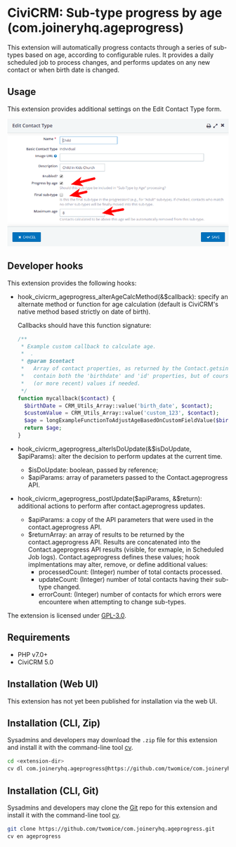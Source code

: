 # CiviCRM: Sub-type progress by age (com.joineryhq.ageprogress)

This extension will automatically progress contacts through a series of sub-types
based on age, according to configurable rules. It provides a daily scheduled job
to process changes, and performs updates on any new contact or when birth date
is changed.

## Usage

This extension provides additional settings on the Edit Contact Type form.

![Screenshot](/images/screenshot.png)

## Developer hooks
This extension provides the following hooks:
* hook_civicrm_ageprogress_alterAgeCalcMethod(&$callback): specify an alternate method
  or function for age calculation (default is CiviCRM's native method based
  strictly on date of birth).

  Callbacks should have this function signature:
  ```php
  /**
   * Example custom callback to calculate age.
   *  .
   * @param $contact
   *   Array of contact properties, as returned by the Contact.getsingle API (v3). This should
   *   contain both the 'birthdate' and 'id' properties, but of course you can retrieve more
   *   (or more recent) values if needed.
   */
  function mycallback($contact) {
    $birthDate = CRM_Utils_Array::value('birth_date', $contact);
    $customValue = CRM_Utils_Array::value('custom_123', $contact);
    $age = longExampleFunctionToAdjustAgeBasedOnCustomFieldValue($birthDate, $custom123);
    return $age;
  }
  ```
* hook_civicrm_ageprogress_alterIsDoUpdate(&$isDoUpdate, $apiParams): alter the decision to
  perform updates at the current time.
  * $isDoUpdate: boolean, passed by reference;
  * $apiParams: array of parameters passed to the Contact.ageprogress API.
* hook_civicrm_ageprogress_postUpdate($apiParams, &$return): additional actions
  to perform after contact.ageprogress updates.
  * $apiParams: a copy of the API parameters that were used in the contact.ageprogress
    API.
  * $returnArray: an array of results to be returned by the contact.ageprogress API.
    Results are concatenated into the Contact.ageprogress API results (visible, for
    exmaple, in Scheduled Job logs). Contact.ageprogress defines these values;
    hook implmentations may alter, remove, or define additional values:
    * processedCount: (Integer) number of total contacts processed.
    * updateCount: (Integer) number of total contacts having their sub-type changed.
    * errorCount: (Integer) number of contacts for which errors were encountere
      when attempting to change sub-types.

The extension is licensed under [GPL-3.0](LICENSE.txt).

## Requirements

* PHP v7.0+
* CiviCRM 5.0

## Installation (Web UI)

This extension has not yet been published for installation via the web UI.

## Installation (CLI, Zip)

Sysadmins and developers may download the `.zip` file for this extension and
install it with the command-line tool [cv](https://github.com/civicrm/cv).

```bash
cd <extension-dir>
cv dl com.joineryhq.ageprogress@https://github.com/twomice/com.joineryhq.ageprogress/archive/master.zip
```

## Installation (CLI, Git)

Sysadmins and developers may clone the [Git](https://en.wikipedia.org/wiki/Git) repo for this extension and
install it with the command-line tool [cv](https://github.com/civicrm/cv).

```bash
git clone https://github.com/twomice/com.joineryhq.ageprogress.git
cv en ageprogress
```

